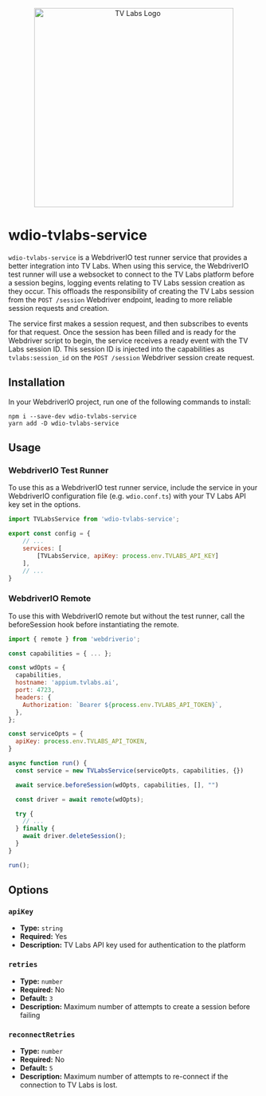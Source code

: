 <p align="center">
  <a href="https://tvlabs.ai">
    <picture>
      <source media="(prefers-color-scheme: dark)" srcset="assets/tvlabs_dark.png">
      <source media="(prefers-color-scheme: light)" srcset="assets/tvlabs_light.png">
      <img alt="TV Labs Logo" width="400">
    </picture>
  </a>
</p>

# wdio-tvlabs-service

`wdio-tvlabs-service` is a WebdriverIO test runner service that provides a better integration into TV Labs. When using this service, the WebdriverIO test runner will use a websocket to connect to the TV Labs platform before a session begins, logging events relating to TV Labs session creation as they occur. This offloads the responsibility of creating the TV Labs session from the `POST /session` Webdriver endpoint, leading to more reliable session requests and creation.

The service first makes a session request, and then subscribes to events for that request. Once the session has been filled and is ready for the Webdriver script to begin, the service receives a ready event with the TV Labs session ID. This session ID is injected into the capabilities as `tvlabs:session_id` on the `POST /session` Webdriver session create request.

## Installation

In your WebdriverIO project, run one of the following commands to install:

```
npm i --save-dev wdio-tvlabs-service
yarn add -D wdio-tvlabs-service
```

## Usage

### WebdriverIO Test Runner

To use this as a WebdriverIO test runner service, include the service in your WebdriverIO configuration file (e.g. `wdio.conf.ts`) with your TV Labs API key set in the options.

```javascript
import TVLabsService from 'wdio-tvlabs-service';

export const config = {
    // ...
    services: [
        [TVLabsService, apiKey: process.env.TVLABS_API_KEY]
    ],
    // ...
}
```

### WebdriverIO Remote

To use this with WebdriverIO remote but without the test runner, call the beforeSession hook before instantiating the remote.

```javascript
import { remote } from 'webdriverio';

const capabilities = { ... };

const wdOpts = {
  capabilities,
  hostname: 'appium.tvlabs.ai',
  port: 4723,
  headers: {
    Authorization: `Bearer ${process.env.TVLABS_API_TOKEN}`,
  },
};

const serviceOpts = {
  apiKey: process.env.TVLABS_API_TOKEN,
}

async function run() {
  const service = new TVLabsService(serviceOpts, capabilities, {})

  await service.beforeSession(wdOpts, capabilities, [], "")

  const driver = await remote(wdOpts);

  try {
    // ...
  } finally {
    await driver.deleteSession();
  }
}

run();
```

## Options

### `apiKey`

- **Type:** `string`
- **Required:** Yes
- **Description:** TV Labs API key used for authentication to the platform

### `retries`

- **Type:** `number`
- **Required:** No
- **Default:** `3`
- **Description:** Maximum number of attempts to create a session before failing

### `reconnectRetries`

- **Type:** `number`
- **Required:** No
- **Default:** `5`
- **Description:** Maximum number of attempts to re-connect if the connection to TV Labs is lost.
